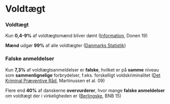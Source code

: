 # Voldtægt

### Voldtægt

Kun **0,4-9%** af voldtægtsmænd bliver dømt ([Information](https://www.information.dk/debat/2019/10/risikoen-doemt-taet-paa-nul-begaar-voldtaegt-danmark-dag?page=1), Donen 19)

**Mænd** udgør **99%** af alle voldtægter ([Danmarks Statistik](https://www.statistikbanken.dk/STRAF40))

### Falske anmeldelser

Kun **7,3%** af voldtægtsanmeldelser er **falske**, hvilket er på **samme** niveau som **sammenlignelige** forbrydelser, f.eks. forskelligt voldskriminalitet ([Det Kriminal Præventive Råd](https://dkr.dk/media/7429/voldtaegt-der-anmeldes-ii-falsk.pdf), Martinussen et al. 09)

Flere end **40%** af danskerne **overvurderer**, hvor mange **falske anmeldelser** om voldtægt der i virkeligheden er ([Berlingske](https://www.berlingske.dk/samfund/danskere-overvurderer-antallet-af-falske-voldtaegtsanmeldelser), BNB 15)
